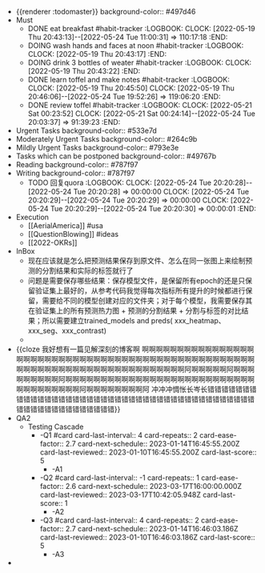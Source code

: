- {{renderer :todomaster}}
  background-color:: #497d46
- Must
	- DONE eat breakfast #habit-tracker
	  :LOGBOOK:
	  CLOCK: [2022-05-19 Thu 20:43:13]--[2022-05-24 Tue 11:00:31] =>  110:17:18
	  :END:
	- DOING wash hands and faces at noon #habit-tracker
	  :LOGBOOK:
	  CLOCK: [2022-05-19 Thu 20:43:17]
	  :END:
	- DOING drink 3 bottles of weater #habit-tracker
	  :LOGBOOK:
	  CLOCK: [2022-05-19 Thu 20:43:22]
	  :END:
	- DONE learn toffel and make notes #habit-tracker
	  :LOGBOOK:
	  CLOCK: [2022-05-19 Thu 20:45:50]
	  CLOCK: [2022-05-19 Thu 20:46:06]--[2022-05-24 Tue 19:52:26] =>  119:06:20
	  :END:
	- DONE review toffel #habit-tracker
	  :LOGBOOK:
	  CLOCK: [2022-05-21 Sat 00:23:52]
	  CLOCK: [2022-05-21 Sat 00:24:14]--[2022-05-24 Tue 20:03:37] =>  91:39:23
	  :END:
- Urgent Tasks
  background-color:: #533e7d
- Moderately Urgent Tasks
  background-color:: #264c9b
- Mildly Urgent Tasks
  background-color:: #793e3e
- Tasks which can be postponed
  background-color:: #49767b
- Reading
  background-color:: #787f97
- Writing
  background-color:: #787f97
	- TODO 回复quora
	  :LOGBOOK:
	  CLOCK: [2022-05-24 Tue 20:20:28]--[2022-05-24 Tue 20:20:28] =>  00:00:00
	  CLOCK: [2022-05-24 Tue 20:20:29]--[2022-05-24 Tue 20:20:29] =>  00:00:00
	  CLOCK: [2022-05-24 Tue 20:20:29]--[2022-05-24 Tue 20:20:30] =>  00:00:01
	  :END:
- Execution
	- [[AerialAmerica]] #usa
	- [[QuestionBlowing]] #ideas
	- [[2022-OKRs]]
- InBox
	- 现在应该就是怎么把预测结果保存到原文件、怎么在同一张图上来绘制预测的分割结果和实际的标签就行了
	- 问题是需要保存哪些结果：保存模型文件，是保留所有epoch的还是只保留验证集上最好的，从参考代码我觉得每次指标所有提升的时候都进行保留，需要给不同的模型创建对应的文件夹；对于每个模型，我需要保存其在验证集上的所有预测热力图 + 预测的分割结果 + 分割与标签的对比结果；所以需要建立trained_models and preds( xxx_heatmap、xxx_seg、xxx_contrast)
	-
- {{cloze 我好想有一篇见解深刻的博客啊 啊啊啊啊啊啊啊啊啊啊啊啊啊啊啊啊啊啊啊啊啊啊啊啊啊啊啊啊啊啊啊啊啊啊啊啊啊啊啊啊啊啊啊啊啊啊啊啊啊啊啊啊啊啊啊啊啊啊啊啊啊啊啊啊啊啊啊啊啊啊啊啊啊啊阿啊啊啊啊啊阿啊啊啊啊啊啊啊啊啊阿啊啊啊啊啊啊啊啊啊啊啊啊啊啊啊啊啊啊啊啊啊啊啊啊啊啊啊啊啊啊啊啊啊啊啊啊阿啊啊啊啊啊啊啊啊阿 冲冲冲惆怅长岑长错错错错错错错错错错错错错错错错错错错错错错错错错错错错错错错错错错错错错错错错错错错错错错错错错错错错错错错}}
- QA2
	- Testing Cascade
		- -Q1 #card
		  card-last-interval:: 4
		  card-repeats:: 2
		  card-ease-factor:: 2.7
		  card-next-schedule:: 2023-01-14T16:45:55.200Z
		  card-last-reviewed:: 2023-01-10T16:45:55.200Z
		  card-last-score:: 5
			- -A1
		- -Q2 #card
		  card-last-interval:: -1
		  card-repeats:: 1
		  card-ease-factor:: 2.6
		  card-next-schedule:: 2023-03-17T16:00:00.000Z
		  card-last-reviewed:: 2023-03-17T10:42:05.948Z
		  card-last-score:: 1
			- -A2
		- -Q3 #card
		  card-last-interval:: 4
		  card-repeats:: 2
		  card-ease-factor:: 2.7
		  card-next-schedule:: 2023-01-14T16:46:03.186Z
		  card-last-reviewed:: 2023-01-10T16:46:03.186Z
		  card-last-score:: 5
			- -A3
-